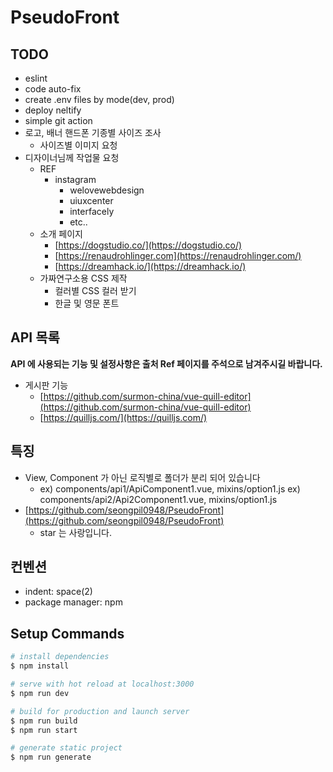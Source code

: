 # PseudoFront

## TODO

- eslint
- code auto-fix
- create .env files by mode(dev, prod)
- deploy neltify
- simple git action
- 로고, 배너 핸드폰 기종별 사이즈 조사
    - 사이즈별 이미지 요청
- 디자이너님께 작업물 요청
    - REF
        - instagram
            - welovewebdesign
            - uiuxcenter
            - interfacely
            - etc..
    - 소개 페이지
        - [https://dogstudio.co/](https://dogstudio.co/)
        - [https://renaudrohlinger.com](https://renaudrohlinger.com/)
        - [https://dreamhack.io/](https://dreamhack.io/)
    - 가짜연구소용 CSS 제작
        - 컬러별 CSS 컬러 받기
        - 한글 및 영문 폰트

## API 목록

**API 에 사용되는 기능  및 설정사항은 출처 Ref 페이지를 주석으로 남겨주시길 바랍니다.**

- 게시판 기능
    - [https://github.com/surmon-china/vue-quill-editor](https://github.com/surmon-china/vue-quill-editor)
    - [https://quilljs.com/](https://quilljs.com/)

## 특징

- View, Component 가 아닌 로직별로 폴더가 분리 되어 있습니다
    - ex) components/api1/ApiComponent1.vue, mixins/option1.js
    ex) components/api2/Api2Component1.vue, mixins/option1.js
- [https://github.com/seongpil0948/PseudoFront](https://github.com/seongpil0948/PseudoFront)
    - star 는 사랑입니다.

## 컨벤션

- indent: space(2)
- package manager: npm

## Setup Commands

```bash
# install dependencies
$ npm install

# serve with hot reload at localhost:3000
$ npm run dev

# build for production and launch server
$ npm run build
$ npm run start

# generate static project
$ npm run generate
```